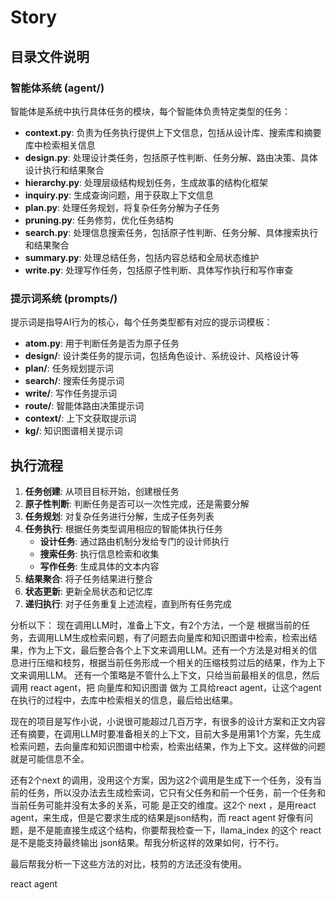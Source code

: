 # Story 

## 目录文件说明
### 智能体系统 (agent/)
智能体是系统中执行具体任务的模块，每个智能体负责特定类型的任务：
- **context.py**: 负责为任务执行提供上下文信息，包括从设计库、搜索库和摘要库中检索相关信息
- **design.py**: 处理设计类任务，包括原子性判断、任务分解、路由决策、具体设计执行和结果聚合
- **hierarchy.py**: 处理层级结构规划任务，生成故事的结构化框架
- **inquiry.py**: 生成查询问题，用于获取上下文信息
- **plan.py**: 处理任务规划，将复杂任务分解为子任务
- **pruning.py**: 任务修剪，优化任务结构
- **search.py**: 处理信息搜索任务，包括原子性判断、任务分解、具体搜索执行和结果聚合
- **summary.py**: 处理总结任务，包括内容总结和全局状态维护
- **write.py**: 处理写作任务，包括原子性判断、具体写作执行和写作审查

### 提示词系统 (prompts/)
提示词是指导AI行为的核心，每个任务类型都有对应的提示词模板：
- **atom.py**: 用于判断任务是否为原子任务
- **design/**: 设计类任务的提示词，包括角色设计、系统设计、风格设计等
- **plan/**: 任务规划提示词
- **search/**: 搜索任务提示词
- **write/**: 写作任务提示词
- **route/**: 智能体路由决策提示词
- **context/**: 上下文获取提示词
- **kg/**: 知识图谱相关提示词


## 执行流程
1. **任务创建**: 从项目目标开始，创建根任务
2. **原子性判断**: 判断任务是否可以一次性完成，还是需要分解
3. **任务规划**: 对复杂任务进行分解，生成子任务列表
4. **任务执行**: 根据任务类型调用相应的智能体执行任务
   - **设计任务**: 通过路由机制分发给专门的设计师执行
   - **搜索任务**: 执行信息检索和收集
   - **写作任务**: 生成具体的文本内容
5. **结果聚合**: 将子任务结果进行整合
6. **状态更新**: 更新全局状态和记忆库
7. **递归执行**: 对子任务重复上述流程，直到所有任务完成






分析以下：
现在调用LLM时，准备上下文，有2个方法，一个是 根据当前的任务，去调用LLM生成检索问题，有了问题去向量库和知识图谱中检索，检索出结果，作为上下文，最后整合各个上下文来调用LLM。还有一个方法是对相关的信息进行压缩和枝剪，根据当前任务形成一个相关的压缩枝剪过后的结果，作为上下文来调用LLM。
还有一个策略是不管什么上下文，只给当前最相关的信息，然后调用  react agent，把 向量库和知识图谱 做为 工具给react agent，让这个agent在执行的过程中，去库中检索相关的信息，最后给出结果。

现在的项目是写作小说，小说很可能超过几百万字，有很多的设计方案和正文内容还有摘要，在调用LLM时要准备相关的上下文，目前大多是用第1个方案，先生成检索问题，去向量库和知识图谱中检索，检索出结果，作为上下文。这样做的问题就是可能信息不全。

还有2个next 的调用，没用这个方案，因为这2个调用是生成下一个任务，没有当前的任务，所以没办法去生成检索词，它只有父任务和前一个任务，前一个任务和当前任务可能并没有太多的关系，可能 是正交的维度。这2个 next ，是用react agent，来生成，但是它要求生成的结果是json结构，而 react  agent 好像有问题，是不是能直接生成这个结构，你要帮我检查一下，llama_index 的这个 react 是不是能支持最终输出 json结果。帮我分析这样的效果如何，行不行。

最后帮我分析一下这些方法的对比，枝剪的方法还没有使用。



react  agent 



